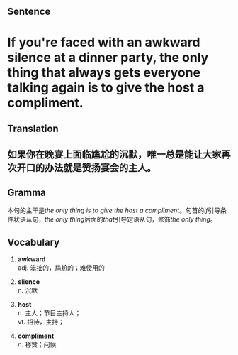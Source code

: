 ## Sentence

<h1>If you're faced with an awkward silence at a dinner party, the only thing that always gets everyone talking again is to give the host a compliment.</h1>

## Translation

<h2>如果你在晚宴上面临尴尬的沉默，唯一总是能让大家再次开口的办法就是赞扬宴会的主人。</h2>

## Gramma     

本句的主干是*the only thing is to give the host a compliment*。句首的*if*引导条件状语从句，*the only thing*后面的*that*引导定语从句，修饰*the only thing*。      


## Vocabulary     

1. **awkward**     
adj. 笨拙的，尴尬的；难使用的     

2. **slience**     
n. 沉默      

3. **host**       
n. 主人；节目主持人；     
vt. 招待，主持；      

4. **compliment**      
n. 称赞；问候      

